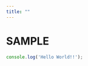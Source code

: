 ```yaml
---
title: ""
---
```


# SAMPLE

``` js:helloWorld.js:sample/helloWorld.js
console.log('Hello World!!');
```
